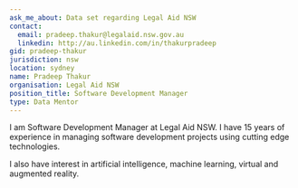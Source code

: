 ```yaml
---
ask_me_about: Data set regarding Legal Aid NSW
contact:
  email: pradeep.thakur@legalaid.nsw.gov.au
  linkedin: http://au.linkedin.com/in/thakurpradeep
gid: pradeep-thakur
jurisdiction: nsw
location: sydney
name: Pradeep Thakur
organisation: Legal Aid NSW
position_title: Software Development Manager
type: Data Mentor
---
```


I am Software Development Manager at Legal Aid NSW. I have 15 years of experience in managing software development projects using cutting edge technologies. 

I also have interest in artificial intelligence, machine learning, virtual and augmented reality.